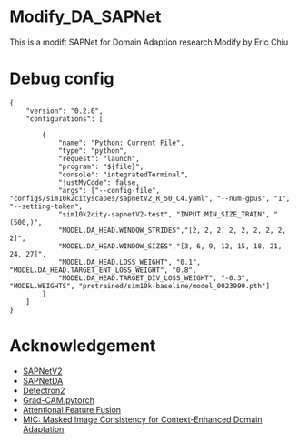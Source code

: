 # Modify_DA_SAPNet
This is a modift SAPNet for Domain Adaption research
Modify by Eric Chiu

# Debug config
```
{
    "version": "0.2.0",
    "configurations": [
        
        {
            "name": "Python: Current File",
            "type": "python",
            "request": "launch",
            "program": "${file}",
            "console": "integratedTerminal",
            "justMyCode": false,
            "args": ["--config-file", "configs/sim10k2cityscapes/sapnetV2_R_50_C4.yaml", "--num-gpus", "1", "--setting-token", 
            "sim10k2city-sapnetV2-test", "INPUT.MIN_SIZE_TRAIN", "(500,)", 
            "MODEL.DA_HEAD.WINDOW_STRIDES","[2, 2, 2, 2, 2, 2, 2, 2, 2]",
            "MODEL.DA_HEAD.WINDOW_SIZES","[3, 6, 9, 12, 15, 18, 21, 24, 27]",
            "MODEL.DA_HEAD.LOSS_WEIGHT", "0.1", "MODEL.DA_HEAD.TARGET_ENT_LOSS_WEIGHT", "0.8",
            "MODEL.DA_HEAD.TARGET_DIV_LOSS_WEIGHT", "-0.3", "MODEL.WEIGHTS", "pretrained/sim10k-baseline/model_0023999.pth"]
        }
    ]
}
```

# Acknowledgement
* [SAPNetV2](https://github.com/Shuntw6096/SAPNetV2)
* [SAPNetDA](https://isrc.iscas.ac.cn/gitlab/research/domain-adaption)
* [Detectron2](https://github.com/facebookresearch/detectron2)
* [Grad-CAM.pytorch](https://github.com/yizt/Grad-CAM.pytorch)  
* [Attentional Feature Fusion](https://github.com/YimianDai/open-aff)
* [MIC: Masked Image Consistency for Context-Enhanced Domain Adaptation](https://github.com/lhoyer/MIC)
